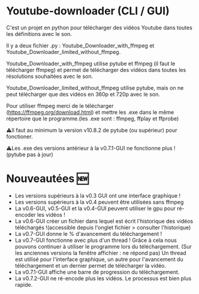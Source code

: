 # Youtube-downloader (CLI / GUI)
C'est un projet en python pour télécharger des vidéos Youtube dans toutes les définitions avec le son.

Il y a deux fichier .py : Youtube_Downloader_with_ffmpeg et Youtube_Downloader_limited_without_ffmpeg.

Youtube_Downloader_with_ffmpeg utilise pytube et ffmpeg (il faut le télécharger ffmpeg) et permet de télécharger des vidéos dans toutes les résolutions souhaitées avec le son.

Youtube_Downloader_limited_without_ffmpeg utilise pytube, mais on ne peut télécharger que des vidéos en 360p et 720p avec le son.

Pour utiliser ffmpeg merci de le télécharger (https://ffmpeg.org/download.html) et mettre les .exe dans le même répertoire que le programme.(les .exe sont : ffmpeg, ffplay et ffprobe) 

⚠️Il faut au minimum la version v10.8.2 de pytube (ou supérieur) pour fonctioner.

⚠️Les .exe des versions antérieur à la v0.7.1-GUI ne fonctionne plus ! (pytube pas à jour)

# Nouveautées 🆕
* Les versions supérieurs à la v0.3 GUI ont une interface graphique !
* Les versions supérieurs à la v0.4 peuvent être utilisées sans ffmpeg 
* La v0.6-GUI, v0.5-GUI et la v0.4-GUI peuvent utiliser le gpu pour ré-encoder les vidéos !
* La v0.6-GUI créer un fichier dans lequel est écrit l'historique des vidéos téléchargés !(accessible depuis l'onglet fichier > consulter l'historique)
* La v0.7-GUI donne le % d'avancement du téléchargement !
* La v0.7-GUI fonctionne avec plus d'un thread ! Grâce à cela nous pouvons continuer à utiliser le programme lors du téléchargement. (Sur les anciennes versions la fenêtre affichier : ne répond pas) Un thread est utilisé pour l'interface graphique, un autre pour l'avancement du téléchargement et un dernier permet de télécharger la vidéo.
* La v0.7.1-GUI affiche une barre de progression du téléchargement.
* La v0.7.2-GUI ne ré-encode plus les vidéos. Le processus est bien plus rapide. 
